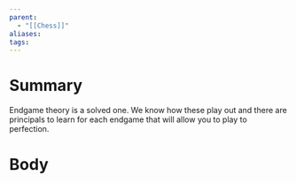```yaml
---
parent:
  - "[[Chess]]"
aliases: 
tags:
---
```

# Summary 
Endgame theory is a solved one. We know how these play out and there are principals to learn for each endgame that will allow you to play to perfection.
# Body

